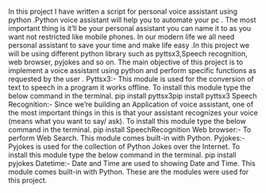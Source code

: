 In this project I have written a script for personal voice assistant using python .Python voice assistant will help you to automate your pc . The most important thing is it’ll be your personal assistant you can name it to as you want not restricted like mobile phones. In our modern life we all need personal assistant to save your time and make life easy .In this project we will be using different python library such as pyttsx3,Speech recognition, web browser, pyjokes and so on. The main objective of this project is to implement a voice assistant using python and perform specific functions as requested by the user . Pyttsx3:- This module is used for the conversion of text to speech in a program it works offline. To install this module type the below command in the terminal. pip install pyttsx3pip install pyttsx3 Speech Recognition:- Since we’re building an Application of voice assistant, one of the most important things in this is that your assistant recognizes your voice (means what you want to say/ ask). To install this module type the below command in the terminal. pip install SpeechRecognition Web browser:- To perform Web Search. This module comes built-in with Python. Pyjokes:- Pyjokes is used for the collection of Python Jokes over the Internet. To install this module type the below command in the terminal. pip install pyjokes Datetime:- Date and Time are used to showing Date and Time. This module comes built-in with Python. These are the modules were used for this project.
